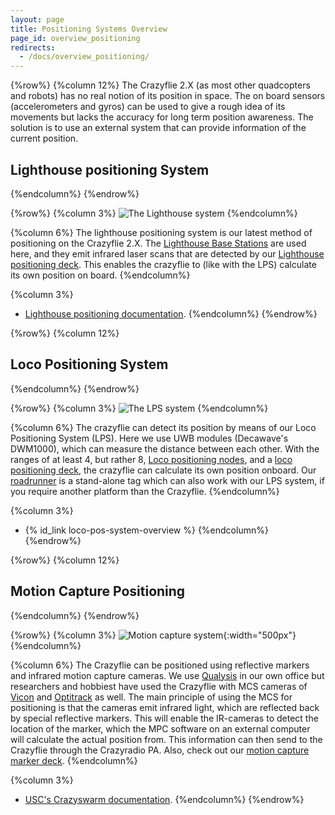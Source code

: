 ```yaml
---
layout: page
title: Positioning Systems Overview
page_id: overview_positioning
redirects:
  - /docs/overview_positioning/
---
```

{%row%}
{%column 12%}
The Crazyflie 2.X (as most other quadcopters and robots) has no real notion of
its position in space. The on board sensors (accelerometers and gyros) can be
used to give a rough idea of its movements but lacks the accuracy for long term
position awareness. The solution is to use an external system that can provide
information of the current position.

## Lighthouse positioning System
{%endcolumn%}
{%endrow%}

{%row%}
{%column 3%}
![The Lighthouse system](/images/documentation/overview/lighthouse.png)
{%endcolumn%}

{%column 6%}
The lighthouse positioning system is our latest method of positioning on the Crazyflie 2.X. The [Lighthouse Base Stations](https://www.vive.com/eu/accessory/base-station2/) are used here, and they emit infrared laser scans that are detected by our [Lighthouse positioning deck](https://store.bitcraze.io/collections/positioning/products/lighthouse-positioning-deck). This enables the crazyflie to (like with the LPS) calculate its own position on board.
{%endcolumn%}

{%column 3%}
- [Lighthouse positioning documentation](/documentation/repository/crazyflie-firmware/master/functional-areas/lighthouse/).
{%endcolumn%}
{%endrow%}



{%row%}
{%column 12%}
## Loco Positioning System
{%endcolumn%}
{%endrow%}

{%row%}
{%column 3%}
![The LPS system](/images/documentation/overview/lpssystem.png)
{%endcolumn%}

{%column 6%}
The crazyflie can detect its position by means of our Loco Positioning System (LPS). Here we use UWB modules (Decawave's DWM1000), which can measure the distance between each other. With the ranges of at least 4, but rather 8, [Loco positioning nodes](https://store.bitcraze.io/collections/positioning/products/loco-positioning-node), and a [loco positioning deck](https://store.bitcraze.io/collections/positioning/products/loco-positioning-deck), the crazyflie can calculate its own position onboard. Our [roadrunner](https://store.bitcraze.io/collections/positioning/products/roadrunner) is a stand-alone tag which can also work with our LPS system, if you require another platform than the Crazyflie.
{%endcolumn%}

{%column 3%}
* {% id_link loco-pos-system-overview %}
{%endcolumn%}
{%endrow%}



{%row%}
{%column 12%}
## Motion Capture Positioning
{%endcolumn%}
{%endrow%}

{%row%}
{%column 3%}
![Motion capture system](/images/documentation/overview/motioncapture.png){:width="500px"}
{%endcolumn%}

{%column 6%}
The Crazyflie can be positioned using reflective markers and infrared motion capture cameras. We use [Qualysis](https://www.qualisys.com/) in our own office but researchers and hobbiest have used the Crazyflie with MCS cameras of [Vicon](https://www.vicon.com/) and [Optitrack](https://optitrack.com/) as well. The main principle of using the MCS for positioning is that the cameras emit infrared light, which are reflected back by special reflective markers. This will enable the IR-cameras to detect the location of the marker, which the MPC software on an external computer will calculate the actual position from. This information can then send to the Crazyflie through the Crazyradio PA. Also, check out our [motion capture marker deck](https://store.bitcraze.io/collections/decks/products/motion-capture-marker-deck).
{%endcolumn%}

{%column 3%}
 - [ USC's Crazyswarm documentation](https://crazyswarm.readthedocs.io/en/latest/).
{%endcolumn%}
{%endrow%}
